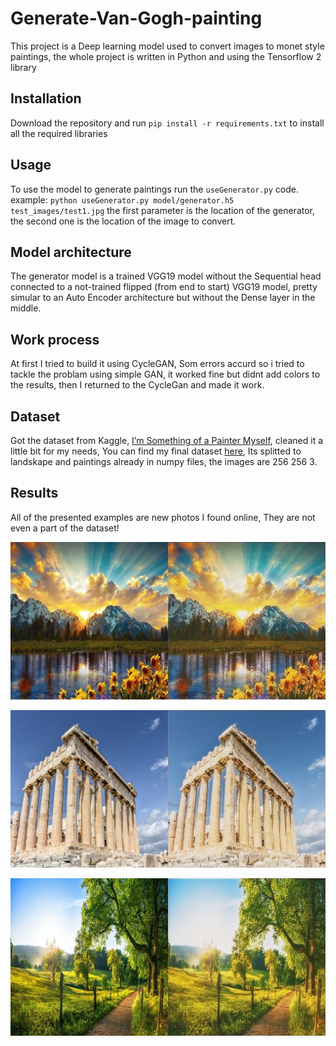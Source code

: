 # Generate-Van-Gogh-painting
This project is a Deep learning model used to convert images to monet style paintings, the whole project is written in Python and using the Tensorflow 2 library

## Installation
Download the repository and run `pip install -r requirements.txt` to install all the required libraries

## Usage
To use the model to generate paintings run the `useGenerator.py` code.
example: `python useGenerator.py model/generator.h5 test_images/test1.jpg`
the first parameter is the location of the generator, the second one is the location of the image to convert.

## Model architecture
The generator model is a trained VGG19 model without the Sequential head connected to a not-trained flipped (from end to start) VGG19 model, pretty simular to an Auto Encoder architecture but without the Dense layer in the middle.

## Work process
At first I tried to build it using CycleGAN, Som errors accurd so i tried to tackle the problam using simple GAN, it worked fine but didnt add colors to the results, then I returned to the CycleGan and made it work.

## Dataset
Got the dataset from Kaggle, [I’m Something of a Painter Myself](https://www.kaggle.com/c/gan-getting-started), cleaned it a little bit for my needs, You can find my final dataset [here](https://drive.google.com/drive/folders/135ophtAeOyMY1hqLUXbVDjf8-TlGxtTM?usp=sharing), Its splitted to landskape and paintings already in numpy files, the images are 256 256 3.

## Results
All of the presented examples are new photos I found online, They are not even a part of the dataset!

![First example](https://github.com/benjamin32561/Generate-Monet-paintings/blob/main/results_images/1.jpg)

![Second example](https://github.com/benjamin32561/Generate-Monet-paintings/blob/main/results_images/2.jpg)

![Third example](https://github.com/benjamin32561/Generate-Monet-paintings/blob/main/results_images/3.jpg)
